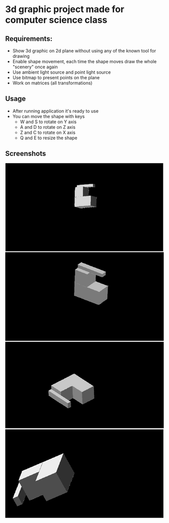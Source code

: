 # 3d graphic project made for computer science class

## Requirements:

* Show 3d graphic on 2d plane without using any of the known tool for drawing
* Enable shape movement, each time the shape moves draw the whole "scenery" once again
* Use ambient light source and point light source
* Use bitmap to present points on the plane
* Work on matrices (all transformations)

## Usage

* After running application it's ready to use
* You can move the shape with keys
	* W and S to rotate on Y axis
	* A and D to rotate on Z axis
	* Z and C to rotate on X axis
	* Q and E to resize the shape 

## Screenshots

![Image 1](./Assets/Image1.PNG)
![Image 1](./Assets/Image2.PNG)
![Image 1](./Assets/Image3.PNG)
![Image 1](./Assets/Image4.PNG)
